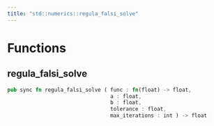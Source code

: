 ```yaml
---
title: "std::numerics::regula_falsi_solve"
---
```




# Functions


## regula_falsi_solve

```rust
pub sync fn regula_falsi_solve ( func : fn(float) -> float,
                                 a : float,
                                 b : float,
                                 tolerance : float,
                                 max_iterations : int ) -> float
```


